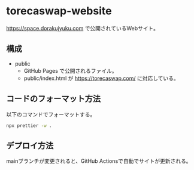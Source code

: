 # torecaswap-website

https://space.dorakujyuku.com で公開されているWebサイト。

## 構成

- public
  - GitHub Pages で公開されるファイル。
  - public/index.html が https://torecaswap.com/ に対応している。

## コードのフォーマット方法

以下のコマンドでフォーマットする。

```sh
npx prettier -w .
```

## デプロイ方法

mainブランチが変更されると、GitHub Actionsで自動でサイトが更新される。
